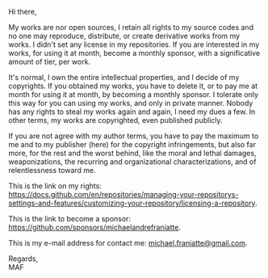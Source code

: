 ﻿  
Hi there,  
  
My works are nor open sources, I retain all rights to my source codes and no one may reproduce, distribute, or create derivative works from my works. I didn't set any license in my repositories. If you are interested in my works, for using it at month, become a monthly sponsor, with a significative amount of tier, per work.  
  
It's normal, I own the entire intellectual properties, and I decide of my copyrights. If you obtained my works, you have to delete it, or to pay me at month for using it at month, by becoming a monthly sponsor. I tolerate only this way for you can using my works, and only in private manner. Nobody has any rights to steal my works again and again, I need my dues a few. In other terms, my works are copyrighted, even published publicly.  
  
If you are not agree with my author terms, you have to pay the maximum to me and to my publisher (here) for the copyright infringements, but also far more, for the rest and the worst behind, like the moral and lethal damages, weaponizations, the recurring and organizational characterizations, and of relentlessness toward me.  
  
This is the link on my rights: https://docs.github.com/en/repositories/managing-your-repositorys-settings-and-features/customizing-your-repository/licensing-a-repository.  
  
This is the link to become a sponsor: https://github.com/sponsors/michaelandrefraniatte.  
  
This is my e-mail address for contact me: michael.franiatte@gmail.com.  
  
Regards,  
MAF  
  